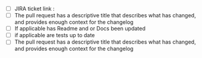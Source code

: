 - [ ] JIRA ticket link :
- [ ] The pull request has a descriptive title that describes what has changed, and provides enough context for the changelog
- [ ] If applicable has Readme and or Docs been updated
- [ ] if applicable are tests up to date  
- [ ] The pull request has a descriptive title that describes what has changed, and provides enough context for the changelog
